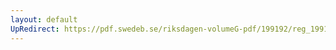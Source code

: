 ```yaml
---
layout: default
UpRedirect: https://pdf.swedeb.se/riksdagen-volumeG-pdf/199192/reg_199192/reg_199192_0135.pdf
---
```

